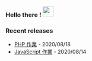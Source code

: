 ### Hello there ! <img src="https://github.com/TheDudeThatCode/TheDudeThatCode/blob/master/Assets/Hi.gif" width="29px">

### Recent releases
* [PHP 作業](https://github.com/iusam-chong/Homework/tree/master/HW-0818-PHP) - 2020/08/18
* [JavaScript 作業](https://github.com/iusam-chong/Homework/tree/master/HW-0814-JS) - 2020/08/14

<!--
**iusam-chong/iusam-chong** is a ✨ _special_ ✨ repository because its `README.md` (this file) appears on your GitHub profile.

Here are some ideas to get you started:

- 🔭 I’m currently working on ...
- 🌱 I’m currently learning ...
- 👯 I’m looking to collaborate on ...
- 🤔 I’m looking for help with ...
- 💬 Ask me about ...
- 📫 How to reach me: ...
- 😄 Pronouns: ...
- ⚡ Fun fact: ...
-->
